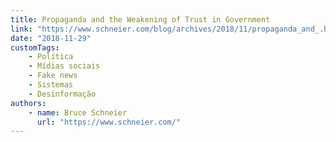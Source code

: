 ```yaml
---
title: Propaganda and the Weakening of Trust in Government
link: "https://www.schneier.com/blog/archives/2018/11/propaganda_and_.html"
date: "2018-11-29"
customTags:
    - Política
    - Mídias sociais
    - Fake news
    - Sistemas
    - Desinformação
authors:
    - name: Bruce Schneier
      url: "https://www.schneier.com/"
---
```

